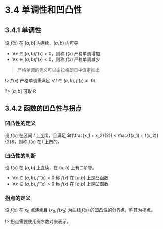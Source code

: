 # 3.4 单调性和凹凸性

## 3.4.1 单调性

设 $f(x)$ 在 $[a,\,b]$ 内连续，$(a,\,b)$ 内可导

- $\forall x \in (a,\,b) f'(x) > 0$，则称 $f(x)$ 严格单调增加
- $\forall x \in (a,\,b) f'(x) < 0$，则称 $f(x)$ 严格单调减少

> 严格单调的定义可以由拉格朗日中值定推出

!> $f'(x)$ 严格单调需满足 $\forall I \in (a,\,b), f'(x) \not \equiv 0$\

?> $[a,\,b]$ 可取 R

## 3.4.2 函数的凹凸性与拐点

### 凹凸性的定义

设 $f(x)$ 在区间 $I$ 上连续，且满足 $f(\frac{x_1 + x_2}{2}) < \frac{f(x_1) + f(x_2)}{2}$，则称 $f(x)$ 在 I 上凹的。

### 凹凸性的判断

设 $f(x)$ 在 $[a,\,b]$ 上连续，在 $(a,\,b)$ 上有二阶导。

- $\forall x \in (a,\,b), f''(x) < 0$ 称 $f(x)$ 在 $[a,\,b]$ 上是凸函数
- $\forall x \in (a,\,b), f''(x) > 0$ 称 $f(x)$ 在 $[a,\,b]$ 上是凹函数

### 拐点的定义

设 $f(x)$ 在 $x_0$ 点连续且 $(x_0,\,f(x_0)$ 为曲线 $f(x)$ 的凹凸性的分界点，称其为拐点。

!> 拐点需要使用有序数对来表示。

